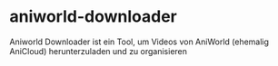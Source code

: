 # aniworld-downloader
Aniworld Downloader ist ein Tool, um Videos von AniWorld (ehemalig AniCloud) herunterzuladen und zu organisieren
